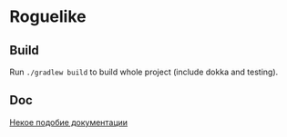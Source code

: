 # Roguelike

## Build

Run `./gradlew build` to build whole project (include dokka and testing).

## Doc

[Некое подобие документации](https://github.com/StasBel/sd-homework/blob/Roguelike/dokka/sd-homework/index.md)